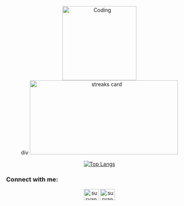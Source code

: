 <div align = "center">
<img align="center" alt="Coding" height="200" src="https://www.linkpicture.com/q/20220411_143625.jpg">





<div align = "center">
 div 
<img alt= "streaks card" height="200px"  width="400"  src="https://github-readme-streak-stats.herokuapp.com/?user=suryanarayanms&theme=github_dark">

<div/>

  

<div align = "center">
  
[![Top Langs](https://github-readme-stats.vercel.app/api/top-langs/?username=suryanarayanms&layout=compact)](https://github.com/suryanarayanms/github-readme-stats)

<div/>




  
<h3 align="left">Connect with me:</h3>
<p align="left">

<a href="https://www.linkedin.com/in/surya-narayan-m-s-" target="blank"><img align="center" src="https://cdn.jsdelivr.net/npm/simple-icons@3.0.1/icons/linkedin.svg" alt="suryanarayanms" height="30" width="40" /></a>
<a href="https://instagram.com/sur__y_aaa" target="blank"><img align="center" src="https://cdn.jsdelivr.net/npm/simple-icons@3.0.1/icons/instagram.svg" alt="suryanarayanms" height="30" width="40" /></a></p>
